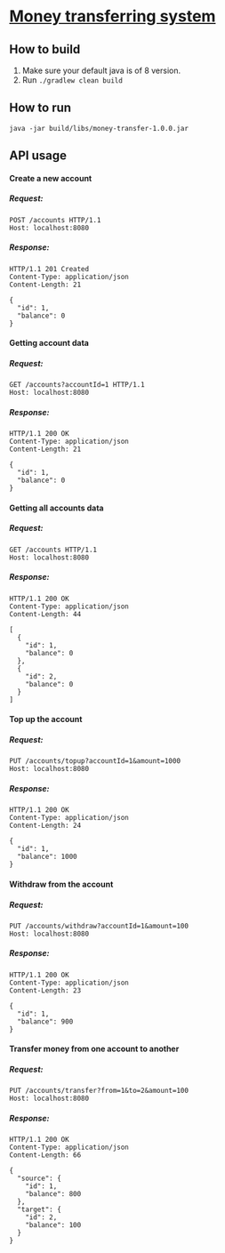 # [Money transferring system](https://drive.google.com/file/d/19IM0HmgQO_Tggke8wh7N764l67JFwMnq/view)

## How to build

1. Make sure your default java is of 8 version.
2. Run `./gradlew clean build`

## How to run

`java -jar build/libs/money-transfer-1.0.0.jar`

## API usage

#### Create a new account
##### Request:
```
POST /accounts HTTP/1.1
Host: localhost:8080
```
##### Response:
```
HTTP/1.1 201 Created
Content-Type: application/json
Content-Length: 21

{
  "id": 1,
  "balance": 0
}
```

#### Getting account data
##### Request:
```
GET /accounts?accountId=1 HTTP/1.1
Host: localhost:8080
```
##### Response:
```
HTTP/1.1 200 OK
Content-Type: application/json
Content-Length: 21

{
  "id": 1,
  "balance": 0
}
```

#### Getting all accounts data
##### Request:
```
GET /accounts HTTP/1.1
Host: localhost:8080
```
##### Response:
```
HTTP/1.1 200 OK
Content-Type: application/json
Content-Length: 44

[
  {
    "id": 1,
    "balance": 0
  },
  {
    "id": 2,
    "balance": 0
  }
]
```

#### Top up the account
##### Request:
```
PUT /accounts/topup?accountId=1&amount=1000
Host: localhost:8080
```
##### Response:
```
HTTP/1.1 200 OK
Content-Type: application/json
Content-Length: 24

{
  "id": 1,
  "balance": 1000
}
```

#### Withdraw from the account
##### Request:
```
PUT /accounts/withdraw?accountId=1&amount=100
Host: localhost:8080
```
##### Response:
```
HTTP/1.1 200 OK
Content-Type: application/json
Content-Length: 23

{
  "id": 1,
  "balance": 900
}
```

#### Transfer money from one account to another
##### Request:
```
PUT /accounts/transfer?from=1&to=2&amount=100
Host: localhost:8080
```
##### Response:
```
HTTP/1.1 200 OK
Content-Type: application/json
Content-Length: 66

{
  "source": {
    "id": 1,
    "balance": 800
  },
  "target": {
    "id": 2,
    "balance": 100
  }
}
```